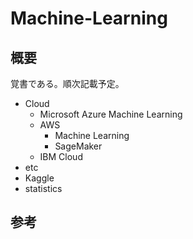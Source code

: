 # Machine-Learning

## 概要
覚書である。順次記載予定。  
- Cloud
	- Microsoft Azure Machine Learning  
	- AWS
		- Machine Learning
		- SageMaker
	- IBM Cloud
- etc
- Kaggle
- statistics

## 参考
